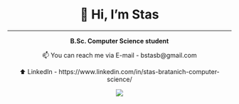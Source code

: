 <h1 align="center">👋 Hi, I’m Stas</h1>

***

**<p align="center">B.Sc. Computer Science student</p>**
<p align="center">📫 You can reach me via E-mail - bstasb@gmail.com</p>
<p align="center">⬆️ LinkedIn - https://www.linkedin.com/in/stas-bratanich-computer-science/</p>

<p align="center">
  <a href="https://skillicons.dev">
    <img src="https://skillicons.dev/icons?i=c,cpp,cs,java,py,html,css,mysql" />
  </a>
</p>

<!--
**StasBratanich/StasBratanich** is a ✨ _special_ ✨ repository because its `README.md` (this file) appears on your GitHub profile.

Here are some ideas to get you started:

- 🔭 I’m currently working on ...
- 🌱 I’m currently learning ...
- 👯 I’m looking to collaborate on ...
- 🤔 I’m looking for help with ...
- 💬 Ask me about ...
- 📫 How to reach me: ...
- 😄 Pronouns: ...
- ⚡ Fun fact: ...
-->
